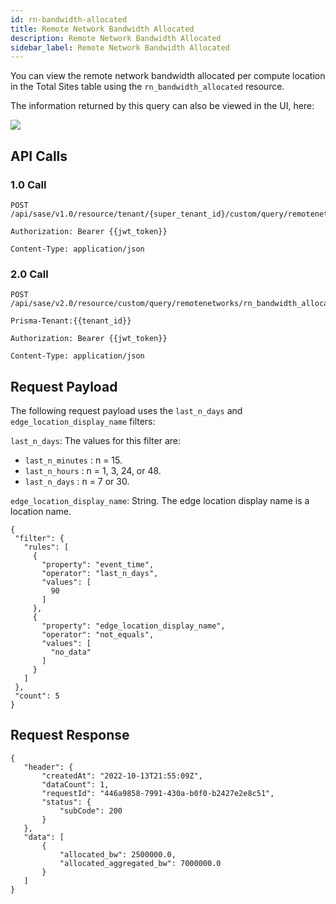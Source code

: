 ```yaml
---
id: rn-bandwidth-allocated
title: Remote Network Bandwidth Allocated
description: Remote Network Bandwidth Allocated
sidebar_label: Remote Network Bandwidth Allocated
---
```


You can view the remote network bandwidth allocated per compute location in the Total Sites table using the `rn_bandwidth_allocated` resource.

The information returned by this query can also be viewed in the UI, here:

![](/access/img/rn_bandwidth_allocated_img.png)

## API Calls

### 1.0 Call

    POST /api/sase/v1.0/resource/tenant/{super_tenant_id}/custom/query/remotenetworks/rn_bandwidth_allocated

    Authorization: Bearer {{jwt_token}}
    
    Content-Type: application/json

### 2.0 Call

    POST /api/sase/v2.0/resource/custom/query/remotenetworks/rn_bandwidth_allocated

    Prisma-Tenant:{{tenant_id}}

    Authorization: Bearer {{jwt_token}}
    
    Content-Type: application/json

## Request Payload

The following request payload uses the `last_n_days` and `edge_location_display_name` filters:

`last_n_days`: The values for this filter are:

* `last_n_minutes` : n = 15.
* `last_n_hours` : n = 1, 3, 24, or 48.
* `last_n_days` : n = 7 or 30.

`edge_location_display_name`: String. The edge location display name is a location name.

    {
     "filter": {
       "rules": [
         {
           "property": "event_time",
           "operator": "last_n_days",
           "values": [
             90
           ]
         },
         {
           "property": "edge_location_display_name",
           "operator": "not_equals",
           "values": [
             "no_data"
           ]
         }
       ]
     },
     "count": 5
    }


## Request Response

    {
       "header": {
           "createdAt": "2022-10-13T21:55:09Z",
           "dataCount": 1,
           "requestId": "446a9858-7991-430a-b0f0-b2427e2e8c51",
           "status": {
               "subCode": 200
           }
       },
       "data": [
           {
               "allocated_bw": 2500000.0,
               "allocated_aggregated_bw": 7000000.0
           }
       ]
    }

    
